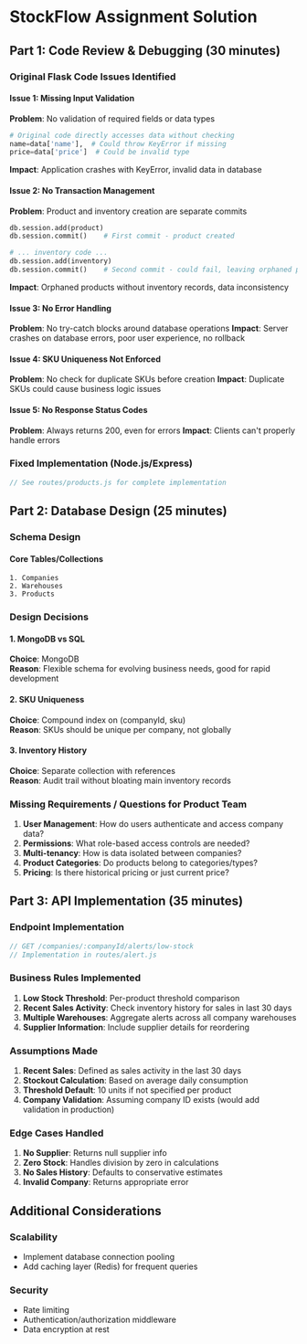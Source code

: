 # StockFlow Assignment Solution


## Part 1: Code Review & Debugging (30 minutes)

### Original Flask Code Issues Identified

#### Issue 1: Missing Input Validation
**Problem**: No validation of required fields or data types
```python
# Original code directly accesses data without checking
name=data['name'],  # Could throw KeyError if missing
price=data['price']  # Could be invalid type
```
**Impact**: Application crashes with KeyError, invalid data in database


#### Issue 2: No Transaction Management
**Problem**: Product and inventory creation are separate commits
```python
db.session.add(product)
db.session.commit()    # First commit - product created

# ... inventory code ...
db.session.add(inventory)
db.session.commit()    # Second commit - could fail, leaving orphaned product
```
**Impact**: Orphaned products without inventory records, data inconsistency


#### Issue 3: No Error Handling
**Problem**: No try-catch blocks around database operations
**Impact**: Server crashes on database errors, poor user experience, no rollback


#### Issue 4: SKU Uniqueness Not Enforced
**Problem**: No check for duplicate SKUs before creation
**Impact**: Duplicate SKUs could cause business logic issues


#### Issue 5: No Response Status Codes
**Problem**: Always returns 200, even for errors
**Impact**: Clients can't properly handle errors


### Fixed Implementation (Node.js/Express)
```javascript
// See routes/products.js for complete implementation
```

## Part 2: Database Design (25 minutes)

### Schema Design

#### Core Tables/Collections
```
1. Companies
2. Warehouses
3. Products
```

### Design Decisions

#### 1. MongoDB vs SQL
**Choice**: MongoDB  
**Reason**: Flexible schema for evolving business needs, good for rapid development

#### 2. SKU Uniqueness
**Choice**: Compound index on (companyId, sku)  
**Reason**: SKUs should be unique per company, not globally

#### 3. Inventory History
**Choice**: Separate collection with references  
**Reason**: Audit trail without bloating main inventory records

### Missing Requirements / Questions for Product Team

1. **User Management**: How do users authenticate and access company data?
2. **Permissions**: What role-based access controls are needed?
3. **Multi-tenancy**: How is data isolated between companies?
4. **Product Categories**: Do products belong to categories/types?
5. **Pricing**: Is there historical pricing or just current price?

## Part 3: API Implementation (35 minutes)

### Endpoint Implementation

```javascript
// GET /companies/:companyId/alerts/low-stock
// Implementation in routes/alert.js
```

### Business Rules Implemented

1. **Low Stock Threshold**: Per-product threshold comparison
2. **Recent Sales Activity**: Check inventory history for sales in last 30 days
3. **Multiple Warehouses**: Aggregate alerts across all company warehouses
4. **Supplier Information**: Include supplier details for reordering

### Assumptions Made

1. **Recent Sales**: Defined as sales activity in the last 30 days
2. **Stockout Calculation**: Based on average daily consumption
3. **Threshold Default**: 10 units if not specified per product
4. **Company Validation**: Assuming company ID exists (would add validation in production)

### Edge Cases Handled

1. **No Supplier**: Returns null supplier info
2. **Zero Stock**: Handles division by zero in calculations
3. **No Sales History**: Defaults to conservative estimates
4. **Invalid Company**: Returns appropriate error



## Additional Considerations

### Scalability
- Implement database connection pooling
- Add caching layer (Redis) for frequent queries


### Security
- Rate limiting
- Authentication/authorization middleware
- Data encryption at rest



